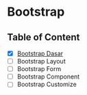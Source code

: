# Bootstrap

## Table of Content

- [x] [Bootstrap Dasar](Bootstrap%20Dasar.md)
- [ ] Bootstrap Layout
- [ ] Bootstrap Form
- [ ] Bootstrap Component
- [ ] Bootstrap Customize

